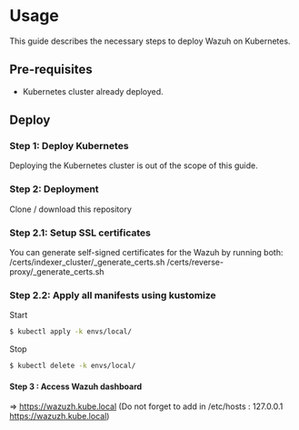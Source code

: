 # Usage

This guide describes the necessary steps to deploy Wazuh on Kubernetes.

## Pre-requisites

- Kubernetes cluster already deployed.

## Deploy

### Step 1: Deploy Kubernetes

Deploying the Kubernetes cluster is out of the scope of this guide.

### Step 2: Deployment

Clone / download this repository

### Step 2.1: Setup SSL certificates

You can generate self-signed certificates for the Wazuh by running both:
/certs/indexer_cluster/_generate_certs.sh
/certs/reverse-proxy/_generate_certs.sh

### Step 2.2: Apply all manifests using kustomize

Start
```BASH
$ kubectl apply -k envs/local/
```

Stop
```BASH
$ kubectl delete -k envs/local/
```

#### Step 3 : Access Wazuh dashboard

=> https://wazuzh.kube.local
(Do not forget to add in /etc/hosts : 127.0.0.1 https://wazuzh.kube.local)
